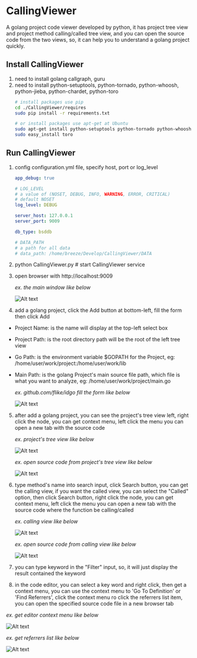 CallingViewer
=============
A golang project code viewer developed by python, it has project tree view and project method calling/called tree view, and you can open the source code from the two views, so, it can help you to understand a golang project quickly.

Install CallingViewer
---------------------
1. need to install golang callgraph, guru
2. need to install python-setuptools, python-tornado, python-whoosh, python-jieba, python-chardet, python-toro
   ```bash
   # install packages use pip
   cd ./CallingViewer/requires
   sudo pip install -r requirements.txt

   # or install packages use apt-get at Ubuntu
   sudo apt-get install python-setuptools python-tornado python-whoosh python-chardet python-toro
   sudo easy_install toro
   ```

Run CallingViewer
-----------------
1. config configuration.yml file, specify host, port or log_level
   ```yaml
   app_debug: true

   # LOG_LEVEL
   # a value of (NOSET, DEBUG, INFO, WARNING, ERROR, CRITICAL)
   # default NOSET
   log_level: DEBUG

   server_host: 127.0.0.1
   server_port: 9009

   db_type: bsddb

   # DATA_PATH
   # a path for all data
   # data_path: /home/breeze/Develop/CallingViewer/DATA
   ```
2. python CallingViewer.py # start CallingViewer service
3. open browser with http://localhost:9009

   _ex. the main window like below_

   ![Alt text](/doc/main_window.png?raw=true "main_window")

4. add a golang project, click the Add button at bottom-left, fill the form then click Add
 * Project Name: is the name will display at the top-left select box
 * Project Path: is the root directory path will be the root of the left tree view
 * Go Path: is the environment variable $GOPATH for the Project, eg: /home/user/work/project:/home/user/work/lib
 * Main Path: is the golang Project's main source file path, which file is what you want to analyze, eg: /home/user/work/project/main.go

   _ex. github.com/flike/idgo fill the form like below_

   ![Alt text](/doc/add_project.png?raw=true "add_project")

5. after add a golang project, you can see the project's tree view left, right click the node, you can get context menu, left click the menu you can open a new tab with the source code

   _ex. project's tree view like below_

   ![Alt text](/doc/project_tree_view_with_context_menu.png?raw=true "project_tree_view_with_context_menu")

   _ex. open source code from project's tree view like below_

   ![Alt text](/doc/open_source_code_by_project_context_menu.png?raw=true "open_source_code_by_project_context_menu")

6. type method's name into search input, click Search button, you can get the calling view, if you want the called view, you can select the "Called" option, then click Search button, right click the node, you can get context menu, left click the menu you can open a new tab with the source code where the function be calling/called

   _ex. calling view like below_

   ![Alt text](/doc/calling_tree_view_with_context_menu.png?raw=true "calling_tree_view_with_context_menu")

   _ex. open source code from calling view like below_

   ![Alt text](/doc/open_source_code_by_tree_context_menu.png?raw=true "open_source_code_by_tree_context_menu")

7. you can type keyword in the "Filter" input, so, it will just display the result contained the keyword

8. in the code editor, you can select a key word and right click, then get a context menu, you can use the context menu to 'Go To Definition' or 'Find Referrers', click the context menu ro click the referrers list item, you can open the specified source code file in a new browser tab

  _ex. get editor context menu like below_

  ![Alt text](/doc/editor_context_menu.png?raw=true "editor_context_menu")

  _ex. get referrers list like below_

  ![Alt text](/doc/editor_referrers_list.png?raw=true "editor_referrers_list")
